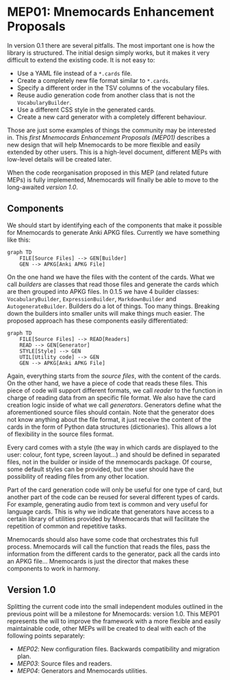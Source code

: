 # MEP01: Mnemocards Enhancement Proposals

In version 0.1 there are several pitfalls.  The most important one is how the
library is structured.  The initial design simply works, but it makes it very
difficult to extend the existing code.  It is not easy to:

* Use a YAML file instead of a `*.cards` file.
* Create a completely new file format similar to `*.cards`.
* Specify a different order in the TSV columns of the vocabulary files.
* Reuse audio generation code from another class that is not the
`VocabularyBuilder`.
* Use a different CSS style in the generated cards.
* Create a new card generator with a completely different behaviour.

Those are just some examples of things the community may be interested in.
This *first Mnemocards Enhancement Proposals (MEP01)* describes a new design
that will help Mnemocards to be more flexible and easily extended by other
users.  This is a high-level document, different MEPs with low-level details
will be created later.

When the code reorganisation proposed in this MEP (and related future MEPs) is
fully implemented, Mnemocards will finally be able to move to the long-awaited
*version 1.0*.


## Components

We should start by identifying each of the components that make it possible for
Mnemocards to generate Anki APKG files.  Currently we have something like this:

```mermaid
graph TD
    FILE[Source Files] --> GEN[Builder]
    GEN --> APKG[Anki APKG File]
```

On the one hand we have the files with the content of the cards.  What we call
*builders* are classes that read those files and generate the cards which are
then grouped into APKG files.  In 0.1.5 we have 4 builder classes:
`VocabularyBuilder`, `ExpressionBuilder`, `MarkdownBuilder` and
`AutogenerateBuilder`.  Builders do a lot of things.  Too many things.
Breaking down the builders into smaller units will make things much easier.
The proposed approach has these components easily differentiated:

```mermaid
graph TD
    FILE[Source Files] --> READ[Readers]
    READ --> GEN[Generator]
    STYLE[Style] --> GEN
    UTIL[Utility code] --> GEN
    GEN --> APKG[Anki APKG File]
```

Again, everything starts from the *source files*, with the content of the
cards.  On the other hand, we have a piece of code that reads these files.
This piece of code will support different formats, we call *reader* to the
function in charge of reading data from an specific file format.  We also have
the card creation logic inside of what we call *generators*. Generators define
what the aforementioned source files should contain.  Note that the generator
does not know anything about the file format, it just receive the content of
the cards in the form of Python data structures (dictionaries).  This allows a
lot of flexibility in the source files format.

Every card comes with a style (the way in which cards are displayed to the
user: colour, font type, screen layout...) and should be defined in separated
files, not in the builder or inside of the mnemocards package.  Of course, some
default styles can be provided, but the user should have the possibility of
reading files from any other location.

Part of the card generation code will only be useful for one type of card, but
another part of the code can be reused for several different types of cards.
For example, generating audio from text is common and very useful for language
cards.  This is why we indicate that generators have access to a certain
library of utilities provided by Mnemocards that will facilitate the repetition
of common and repetitive tasks.

Mnemocards should also have some code that orchestrates this full process.
Mnemocards will call the function that reads the files, pass the information
from the different cards to the generator, pack all the cards into an APKG
file... Mnemocards is just the director that makes these components to work in
harmony.


## Version 1.0

Splitting the current code into the small independent modules outlined in the
previous point will be a milestone for Mnemocards: version 1.0. This MEP01
represents the will to improve the framework with a more flexible and easily
maintainable code, other MEPs will be created to deal with each of the
following points separately:

* *MEP02*: New configuration files. Backwards compatibility and migration plan.
* *MEP03*: Source files and readers.
* *MEP04*: Generators and Mnemocards utilities.
